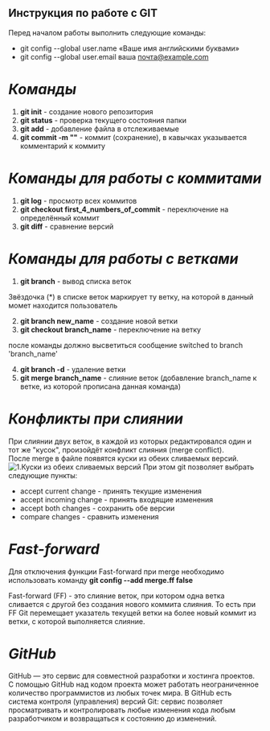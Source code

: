 ## Инструкция по работе с GIT
Перед началом работы выполнить следующие команды:
* git config --global user.name «Ваше имя английскими буквами»
* git config --global user.email ваша почта@example.com 

# *Команды*
1. **git init** - создание нового репозитория
2. **git status** - проверка текущего состояния папки
3. **git add** - добавление файла в отслеживаемые
4. **git commit -m ""** - коммит (сохранение), в кавычках указывается комментарий к коммиту

# *Команды для работы с коммитами*
1. **git log** - просмотр всех коммитов
2. **git checkout first_4_numbers_of_commit** - переключение на определённый коммит
3. **git diff** - сравнение версий

# *Команды для работы с ветками*
1. **git branch** - вывод списка веток

Звёздочка (*) в списке веток маркирует ту ветку, на которой в данный момет находится пользователь

2. **git branch new_name** - создание новой ветки
3. **git checkout branch_name** - переключение на ветку

после команды должно высветиться сообщение switched to branch 'branch_name' 

4. **git branch -d** - удаление ветки
5. **git merge branch_name** - слияние веток (добавление branch_name к ветке, из которой прописана данная команда)

# *Конфликты при слиянии*
При слиянии двух веток, в каждой из которых редактировался один и тот же "кусок", произойдёт конфликт слияния (merge conflict).  
После merge в файле появятся куски из обеих сливаемых версий.
![1.Куски из обеих сливаемых версий](merge-conflict-in-vscode.png)
При этом git позволяет выбрать следующие пункты:
* accept current change - принять текущие изменения
* accept incoming change - принять входящие изменения
* accept both changes - сохранить обе версии
* compare changes - сравнить изменения

# *Fast-forward*
Для отключения функции Fast-forward при merge необходимо использовать команду **git config --add merge.ff false**

Fast-forward (FF) - это слияние веток, при котором одна ветка сливается с другой без создания нового коммита слияния. То есть при FF Git перемещает указатель текущей ветки на более новый коммит из ветки, с которой выполняется слияние.

# *GitHub*
GitHub — это сервис для совместной разработки и хостинга проектов. C помощью GitHub над кодом проекта может работать неограниченное количество программистов из любых точек мира. В GitHub есть система контроля (управления) версий Git: сервис позволяет просматривать и контролировать любые изменения кода любым разработчиком и возвращаться к состоянию до изменений.